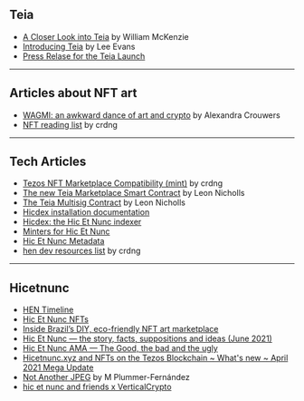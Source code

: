 

## Teia

* [A Closer Look into Teia](https://news.tezoscommons.org/a-closer-look-into-teia-b85c031a85d6) by William McKenzie
* [Introducing Teia](https://xtz.news/nft-news/introducing-teia/) by Lee Evans
* [Press Relase for the Teia Launch](https://blog.teia.art/blog/teia-launch-press-release)
***
## Articles about NFT art

* [WAGMI: an awkward dance of art and crypto](https://hart-magazine.be/artikels/wagmi-an-awkward-dance-of-art-and-crypto) by Alexandra Crouwers
* [NFT reading list](https://github.com/i3games/nft-reading-list) by crdng
***
## Tech Articles

* [Tezos NFT Marketplace Compatibility (mint)](https://docs.google.com/spreadsheets/d/11xbk3V2SfdpSSSGfkz3Tr3I2ikPEaOFAX8khX4zDvhA/edit#gid=0) by crdng
* [The new Teia Marketplace Smart Contract](https://leonnicholls.medium.com/hic-et-nunc-v3-marketplace-smart-contract-ca1882b01b66) by Leon Nicholls
* [The Teia Multisig Contract](https://leonnicholls.medium.com/hic-et-nunc-multi-sig-smart-contract-d1f63fe5d24) by Leon Nicholls
* [Hicdex installation documentation](https://docs.google.com/document/d/1ER-IXFzpjE9fBIqDeNaaVECMkK9uvmQimUxghHbbYlU/edit?usp=sharing)
* [Hicdex: the Hic Et Nunc indexer](https://leonnicholls.medium.com/hicdex-the-hic-et-nunc-indexer-bd45f27a228f)
* [Minters for Hic Et Nunc](https://leonnicholls.medium.com/minters-for-hic-et-nunc-8b244b3d7ce0)
* [Hic Et Nunc Metadata](https://leonnicholls.medium.com/hic-et-nunc-metadata-40e594530e31)
* [hen dev resources list](https://github.com/i3games/hen-dev-resources/blob/main/list.md) by crdng

***
## Hicetnunc

* [HEN Timeline](https://github.com/i3games/hen-timeline/blob/main/timeline.md)
* [Hic Et Nunc NFTs](https://leonnicholls.medium.com/hic-et-nunc-nfts-61743765b2ac)
* [Inside Brazil’s DIY, eco-friendly NFT art marketplace](https://restofworld.org/2021/inside-brazils-diy-nft-art-marketplace/)
* [Hic Et Nunc — the story, facts, suppositions and ideas (June 2021)](https://matheussiq8.medium.com/hic-et-nunc-the-story-facts-suppositions-and-ideas-june-2021-19927f9106ad)
* [Hic Et Nunc AMA — The Good, the bad and the ugly](https://matheussiq8.medium.com/hic-et-nunc-ama-the-good-the-bad-and-the-ugly-a241c922b2d2)
* [Hicetnunc.xyz and NFTs on the Tezos Blockchain ~ What's new ~ April 2021 Mega Update](https://gorillasun.de/blog/Hicetnunc.xyz-and-NFTs-on-the-Tezos-Blockchain-~-What's-new-~-April-2021-Update)
* [Not Another JPEG](https://www.plummerfernandez.com/works/not-another-jpeg/) by M Plummer-Fernández
* [hic et nunc and friends x VerticalCrypto](https://youtu.be/ybuT_aPU5Cg)

